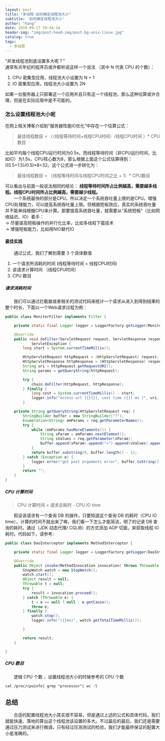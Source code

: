 ```yaml
---
layout: post
title: "多线程-如何确定线程池大小"
subtitle: '如何确定线程池大小'
author: "Kang"
date: 2019-09-17 19:44:14
header-img: "img/post-head-img/post-bg-unix-linux.jpg"
catalog: true
tags:
  - 多线程
---
```


”并发线程池到底设置多大呢？”   
通常有点年纪的程序员或许都听说这样一个说法 （其中 N 代表 CPU 的个数）：
>
1. CPU 密集型应用，线程池大小设置为 N + 1
2. IO 密集型应用，线程池大小设置为 2N

如果一台服务器上只部署这一个应用并且只有这一个线程池，那么这种估算或许合理，但是在实际应用中是不可能的。  

### 怎么设置线程池大小呢
在网上相关博客介绍到“服务器性能IO优化”中存在一个估算公式：   
>最佳线程数目 = （（线程等待时间+线程CPU时间）/线程CPU时间 ）* CPU数目

比如平均每个线程CPU运行时间为0.5s，而线程等待时间（非CPU运行时间，比如IO）为1.5s，CPU核心数为8，那么根据上面这个公式估算得到：((0.5+1.5)/0.5)*8=32。这个公式进一步转化为：  
>最佳线程数目 = （线程等待时间与线程CPU时间之比 + 1）* CPU数目

可以看出与前面一般说法相同的结论：
**线程等待时间所占比例越高，需要越多线程。线程CPU时间所占比例越高，需要越少线程。**  
&emsp;&emsp;一个系统最快的部分是CPU，所以决定一个系统吞吐量上限的是CPU。增强CPU处理能力，可以提高系统吞吐量上限。但根据短板效应，真实的系统吞吐量并不能单纯根据CPU来计算。那要提高系统吞吐量，就需要从“系统短板”（比如网络延迟、IO）着手：  
→ 尽量提高短板操作的并行化比率，比如多线程下载技术  
→ 增强短板能力，比如用NIO替代IO  
#### 最佳实践
&emsp;&emsp;通过公式，我们了解到需要 3 个具体数值
1. 一个请求所消耗的时间 (线程等待时间 + 线程CPU时间)
2. 该请求计算时间 （线程CPU时间）
3. CPU 数目

##### 请求消耗时间
&emsp;&emsp;我们可以通过拦截器或者相关的测试代码来统计一个请求从进入到得到结果的整个时长，下面以一个Web请求过程为例：  
```java 
public class MoniterFilter implements Filter {

    private static final Logger logger = LoggerFactory.getLogger(MoniterFilter.class);

    @Override
    public void doFilter(ServletRequest request, ServletResponse response, FilterChain chain) throws IOException,
            ServletException {
        long start = System.currentTimeMillis();

        HttpServletRequest httpRequest = (HttpServletRequest) request;
        HttpServletResponse httpResponse = (HttpServletResponse) response;
        String uri = httpRequest.getRequestURI();
        String params = getQueryString(httpRequest);

        try {
            chain.doFilter(httpRequest, httpResponse);
        } finally {
            long cost = System.currentTimeMillis() - start;
            logger.info("access url [{}{}], cost time [{}] ms )", uri, params, cost);
        }

    private String getQueryString(HttpServletRequest req) {
        StringBuilder buffer = new StringBuilder("?");
        Enumeration<String> emParams = req.getParameterNames();
        try {
            while (emParams.hasMoreElements()) {
                String sParam = emParams.nextElement();
                String sValues = req.getParameter(sParam);
                buffer.append(sParam).append("=").append(sValues).append("&");
            }
            return buffer.substring(0, buffer.length() - 1);
        } catch (Exception e) {
            logger.error("get post arguments error", buffer.toString());
        }
        return "";
    }
}
```

##### CPU 计算时间
>CPU 计算时间 = 请求总耗时 - CPU IO time  

&emsp;&emsp;假设该请求有一个查询 DB 的操作，只要知道这个查询 DB 的耗时（CPU IO time），计算的时间不就出来了嘛，我们看一下怎么才能简洁，明了的记录 DB 查询的耗时。通过（JDK 动态代理/ CGLIB）的方式添加 AOP 切面，来获取线程 IO 耗时。代码如下，请参考:    
```java
public class DaoInterceptor implements MethodInterceptor {

    private static final Logger logger = LoggerFactory.getLogger(DaoInterceptor.class);

    @Override
    public Object invoke(MethodInvocation invocation) throws Throwable {
        StopWatch watch = new StopWatch();
        watch.start();
        Object result = null;
        Throwable t = null;
        try {
            result = invocation.proceed();
        } catch (Throwable e) {
            t = e == null ? null : e.getCause();
            throw e;
        } finally {
            watch.stop();
            logger.info("({}ms)", watch.getTotalTimeMillis());

        }

        return result;
    }

}
```
##### CPU 数目
&emsp;&emsp;逻辑 CPU 个数 ，设置线程池大小的时候参考的 CPU 个数
```shell
cat /proc/cpuinfo| grep "processor"| wc -l
```

## 总结
&emsp;&emsp;合适的配置线程池大小其实很不容易，但是通过上述的公式和具体代码，我们就能快速、落地的算出这个线程池该设置的多大。不过最后的最后，我们还是需要通过压力测试来进行微调，只有经过压测测试的检验，我们才能最终保证的配置大小是准确的。
  
